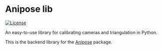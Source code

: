 # Anipose lib

 [![License](https://img.shields.io/badge/License-BSD%202--Clause-orange.svg)](https://opensource.org/licenses/BSD-2-Clause)
 
An easy-to-use library for calibrating cameras and triangulation in Python.

This is the backend library for the [Anipose](https://github.com/lambdaloop/anipose) package.





